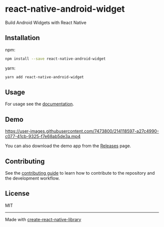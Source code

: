 # react-native-android-widget

Build Android Widgets with React Native

## Installation

npm:

```sh
npm install --save react-native-android-widget
```

yarn:

```sh
yarn add react-native-android-widget
```

## Usage

For usage see the [documentation](https://saleksovski.github.io/react-native-android-widget/).

## Demo

https://user-images.githubusercontent.com/7473800/214118597-a27c4990-c077-41cb-9325-f7e68ab5de3a.mp4

You can also download the demo app from the [Releases](https://github.com/sAleksovski/react-native-android-widget/releases) page.

## Contributing

See the [contributing guide](CONTRIBUTING.md) to learn how to contribute to the repository and the development workflow.

## License

MIT

---

Made with [create-react-native-library](https://github.com/callstack/react-native-builder-bob)
